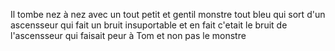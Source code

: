 Il tombe nez à nez avec un tout petit et gentil monstre tout bleu qui sort d'un ascensseur qui fait un bruit insuportable et en fait c'etait le bruit de l'ascensseur qui faisait peur à Tom et non pas le monstre
